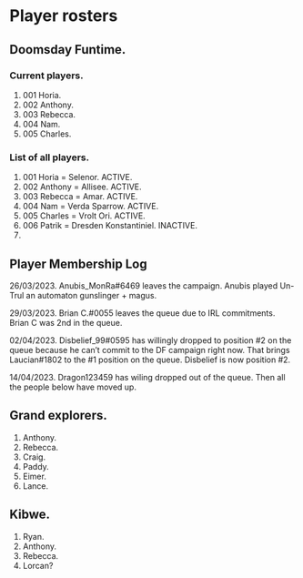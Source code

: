 # Player rosters

## Doomsday Funtime.

### Current players.
1. 001 Horia.
2. 002 Anthony.
3. 003 Rebecca.
4. 004 Nam.
5. 005 Charles.

### List of all players.
1. 001 Horia = Selenor. ACTIVE.
2. 002 Anthony = Allisee. ACTIVE.
3. 003 Rebecca = Amar. ACTIVE.
4. 004 Nam = Verda Sparrow. ACTIVE.
5. 005 Charles = Vrolt Ori. ACTIVE.
6. 006 Patrik = Dresden Konstantiniel. INACTIVE.
7. 

## Player Membership Log

26/03/2023.
Anubis_MonRa#6469 leaves the campaign. Anubis played Un-Trul an automaton gunslinger + magus.

29/03/2023.
Brian C.#0055 leaves the queue due to IRL commitments.
Brian C was 2nd in the queue.

02/04/2023.
Disbelief_99#0595 has willingly dropped to position #2 on the queue because he can’t commit to the DF campaign right now.
That brings Laucian#1802 to the #1 position on the queue.
Disbelief is now position #2.

14/04/2023.
Dragon123459 has wiling dropped out of the queue.
Then all the people below have moved up.

## Grand explorers.

1. Anthony.
2. Rebecca.
3. Craig.
4. Paddy.
5. Eimer.
6. Lance.

## Kibwe.

1. Ryan.
2. Anthony.
3. Rebecca.
4. Lorcan?

